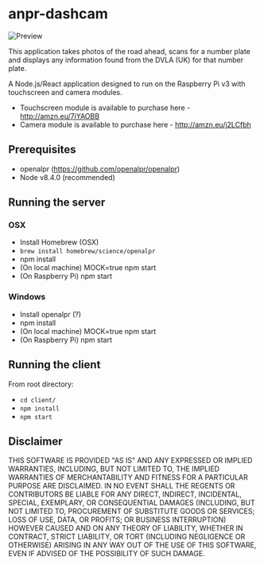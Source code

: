 # anpr-dashcam

![Preview](https://github.com/kslat3r/anpr-dashcam/raw/master/example.png)

This application takes photos of the road ahead, scans for a number plate and displays any information found from the DVLA (UK) for that number plate.

A Node.js/React application designed to run on the Raspberry Pi v3 with touchscreen and camera modules.

* Touchscreen module is available to purchase here - http://amzn.eu/7iYAOBB
* Camera module is available to purchase here - http://amzn.eu/j2LCfbh

## Prerequisites

* openalpr (https://github.com/openalpr/openalpr)
* Node v8.4.0 (recommended)

## Running the server

### OSX

* Install Homebrew (OSX)
* `brew install homebrew/science/openalpr`
* npm install
* (On local machine) MOCK=true npm start
* (On Raspberry Pi) npm start

### Windows

* Install openalpr (?)
* npm install
* (On local machine) MOCK=true npm start
* (On Raspberry Pi) npm start

## Running the client

From root directory:

* `cd client/`
* `npm install`
* `npm start`

## Disclaimer

THIS SOFTWARE IS PROVIDED "AS IS" AND ANY EXPRESSED OR IMPLIED WARRANTIES, INCLUDING, BUT NOT LIMITED TO, THE IMPLIED WARRANTIES OF MERCHANTABILITY AND FITNESS FOR A PARTICULAR PURPOSE ARE DISCLAIMED. IN NO EVENT SHALL THE REGENTS OR CONTRIBUTORS BE LIABLE FOR ANY DIRECT, INDIRECT, INCIDENTAL, SPECIAL, EXEMPLARY, OR CONSEQUENTIAL DAMAGES (INCLUDING, BUT NOT LIMITED TO, PROCUREMENT OF SUBSTITUTE GOODS OR SERVICES; LOSS OF USE, DATA, OR PROFITS; OR BUSINESS INTERRUPTION)
HOWEVER CAUSED AND ON ANY THEORY OF LIABILITY, WHETHER IN CONTRACT, STRICT LIABILITY, OR TORT (INCLUDING NEGLIGENCE OR OTHERWISE) ARISING IN ANY WAY OUT OF THE USE OF THIS SOFTWARE, EVEN IF ADVISED OF THE POSSIBILITY OF SUCH DAMAGE.
